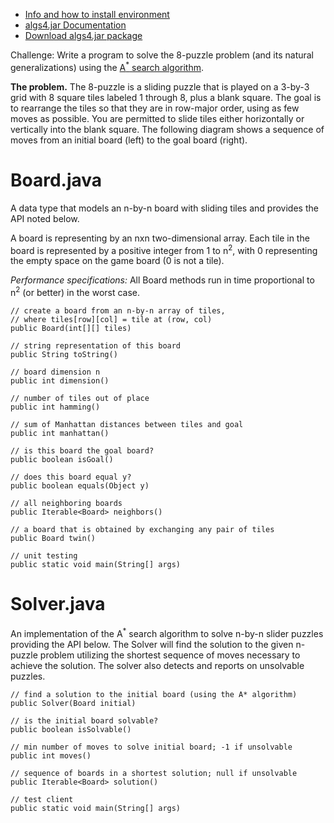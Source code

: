 <ul>
  <li><a target="_blank" href="https://algs4.cs.princeton.edu/code/" >Info and how to install environment</a></li>
  <li><a href="https://algs4.cs.princeton.edu/code/javadoc/" target="_blank" rel="noopener noreferrer">algs4.jar Documentation</a></li>
  <li><a href="https://algs4.cs.princeton.edu/code/algs4.jar">Download algs4.jar package</a></li>
</ul>

Challenge:  Write a program to solve the 8-puzzle problem (and its natural generalizations) using the <a href="https://en.wikipedia.org/wiki/A*_search_algorithm">A<sup>*</sup> search algorithm</a>.

<b>The problem.</b> The 8-puzzle is a sliding puzzle that is played on a 3-by-3 grid with 8 square tiles labeled 1 through 8, plus a blank square. The goal is to rearrange the tiles so that they are in row-major order, using as few moves as possible. You are permitted to slide tiles either horizontally or vertically into the blank square. The following diagram shows a sequence of moves from an initial board (left) to the goal board (right).

Board.java
================================
A data type that models an n-by-n board with sliding tiles and provides the API noted below.

A board is representing by an nxn two-dimensional array.  Each tile in the board is represented by a positive integer from 1 to n<sup>2</sup>, with 0 representing the empty space on the game board (0 is not a tile).  

<i>Performance specifications:</i>   All Board methods run in time proportional to n<sup>2</sup> (or better) in the worst case.

    // create a board from an n-by-n array of tiles,
    // where tiles[row][col] = tile at (row, col)
    public Board(int[][] tiles)
                                           
    // string representation of this board
    public String toString()

    // board dimension n
    public int dimension()

    // number of tiles out of place
    public int hamming()

    // sum of Manhattan distances between tiles and goal
    public int manhattan()

    // is this board the goal board?
    public boolean isGoal()

    // does this board equal y?
    public boolean equals(Object y)

    // all neighboring boards
    public Iterable<Board> neighbors()

    // a board that is obtained by exchanging any pair of tiles
    public Board twin()

    // unit testing
    public static void main(String[] args)


Solver.java
================================
An implementation of the A<sup>*</sup> search algorithm to solve n-by-n slider puzzles providing the API below.  The Solver will find the solution to the given n-puzzle problem utilizing the shortest sequence of moves necessary to achieve the solution.  The solver also detects and reports on unsolvable puzzles.

    // find a solution to the initial board (using the A* algorithm)
    public Solver(Board initial)

    // is the initial board solvable? 
    public boolean isSolvable()

    // min number of moves to solve initial board; -1 if unsolvable
    public int moves()

    // sequence of boards in a shortest solution; null if unsolvable
    public Iterable<Board> solution()

    // test client 
    public static void main(String[] args)

